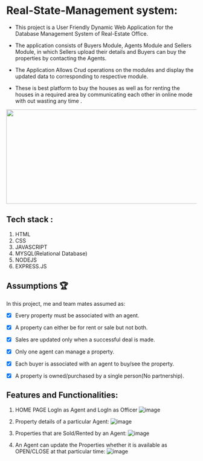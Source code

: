 ﻿# Real-State-Management system:
 
- This project is a User Friendly Dynamic Web Application for the Database Management System of Real-Estate Office.
 
- The application consists of Buyers Module, Agents Module and Sellers Module, in which Sellers  upload their details and Buyers can buy the properties by contacting the Agents.

- The Application Allows Crud operations on the modules and display 
        the updated data to corresponding to respective module.

- These is best platform to buy the houses as well as for renting the houses in a required area by communicating each other in online mode with out wasting any time .

<p align="center">
  <img width="750" height="250" src="https://content.usaa.com/mcontent/static_assets/Media/real-estate-rern-vid-teaser.gif?cacheid=3092709742_p">
</p>


## Tech stack :
1. HTML
2. CSS
3. JAVASCRIPT
4. MYSQL(Relational Database)
5. NODEJS
6. EXPRESS.JS

## Assumptions 🏆

In this project, me and team mates assumed as:

* [x] Every property must be associated with an agent.
* [x] A property can either be for rent or sale but not both.
* [x] Sales are updated only when a successful deal is made.
* [x] Only one agent can manage a property.
* [x] Each buyer is associated with an agent to buy/see the property.
* [x] A property is owned/purchased by a single person(No partnership).


## Features and Functionalities:
1) HOME PAGE LogIn as Agent and LogIn as Officer
![image](https://user-images.githubusercontent.com/64728560/228339357-508d3061-94f5-40b4-98c1-6b0be132605f.png)

2) Property details of a particular Agent:
![image](https://user-images.githubusercontent.com/64728560/228339712-9d19c67c-b426-4e92-a010-0acd9ea680cb.png)

3) Properties that are Sold/Rented by an Agent:
![image](https://user-images.githubusercontent.com/64728560/228345806-123ce443-6d6f-4e78-ba5c-d4a29a954493.png)

4) An Agent can update the Properties  whether it is available as OPEN/CLOSE at that particular time:
![image](https://user-images.githubusercontent.com/64728560/228346240-960a5cf6-e8e0-4269-83de-39c83fecafa6.png)




